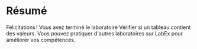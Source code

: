# Résumé

Félicitations ! Vous avez terminé le laboratoire Vérifier si un tableau contient des valeurs. Vous pouvez pratiquer d'autres laboratoires sur LabEx pour améliorer vos compétences.

